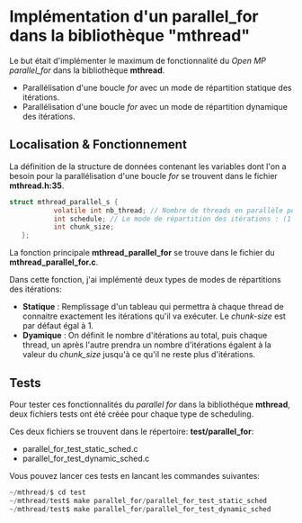 # Implémentation d'un parallel_for dans la bibliothèque "mthread"

Le but était d'implémenter le maximum de fonctionnalité du *Open MP parallel_for*  dans la bibliothèque **mthread**.

- Parallélisation d'une boucle *for* avec un mode de répartition statique des itérations.
- Parallélisation d'une boucle *for* avec un mode de répartition dynamique des itérations.

## Localisation & Fonctionnement

La définition de la structure de données contenant les variables dont l'on a besoin pour la parallélisation d'une boucle *for* se trouvent dans le fichier **mthread.h:35**.

```C
struct mthread_parallel_s {
    	   volatile int nb_thread; // Nombre de threads en parallèle pour la boucle for
    	   int schedule; // Le mode de répartition des itérations : (1 => Statique) & (2 => Dynamique)
	       int chunk_size; 
   };
```

La fonction principale **mthread_parallel_for** se trouve dans le fichier du **mthread_parallel_for.c**.

Dans cette fonction, j'ai implémenté deux types de modes de répartitions des itérations:

- **Statique** : Remplissage d'un tableau qui permettra à chaque thread de connaitre exactement les itérations qu'il va exécuter. Le *chunk-size* est par défaut égal à 1.
- **Dyamique** : On définit le nombre d'itérations au total, puis chaque thread, un après l'autre prendra un nombre d'itérations égalent à la valeur du *chunk_size* jusqu'à ce qu'il ne reste plus d'itérations.

## Tests

Pour tester ces fonctionnalités du *parallel for* dans la bibliothéque **mthread**, deux fichiers tests ont été créée pour chaque type de scheduling.

Ces deux fichiers se trouvent dans le répertoire: **test/parallel_for**:

- parallel_for_test_static_sched.c
- parallel_for_test_dynamic_sched.c

Vous pouvez lancer ces tests en lancant les commandes suivantes:
```C
~/mthread/$ cd test
~/mthread/test$ make parallel_for/parallel_for_test_static_sched
~/mthread/test$ make parallel_for/parallel_for_test_dynamic_sched
```

